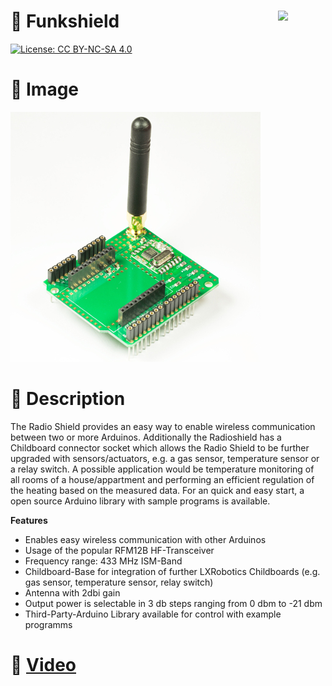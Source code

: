 <a href="https://lxrobotics.com/"><img align="right" src="https://assets.lxrobotics.com/logo-old/lxrobotics.png" width="15%"></a>
💾 Funkshield
==============

[![License: CC BY-NC-SA 4.0](https://img.shields.io/badge/License-CC%20BY--NC--SA%204.0-lightgrey.svg)](http://creativecommons.org/licenses/by-nc-sa/4.0/)

# 📸 Image

![LXRobotics P6 Funkshield](images/radio-shield-side-small.jpg)

# 📂 Description

The Radio Shield provides an easy way to enable wireless communication between two or more Arduinos. Additionally the Radioshield has a Childboard connector socket which allows the Radio Shield to be further upgraded with sensors/actuators, e.g. a gas sensor, temperature sensor or a relay switch. A possible application would be temperature monitoring of all rooms of a house/appartment and performing an efficient regulation of the heating based on the measured data. For an quick and easy start, a open source Arduino library with sample programs is available.

**Features**

* Enables easy wireless communication with other Arduinos
* Usage of the popular RFM12B HF-Transceiver
* Frequency range: 433 MHz ISM-Band
* Childboard-Base for integration of further LXRobotics Childboards (e.g. gas sensor, temperature sensor, relay switch)
* Antenna with 2dbi gain
* Output power is selectable in 3 db steps ranging from 0 dbm to -21 dbm
* Third-Party-Arduino Library available for control with example programms

# 🎥 [Video](images/funkshield_demo.mp4)
